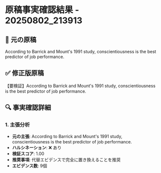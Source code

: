# 原稿事実確認結果 - 20250802_213913

## 📝 元の原稿
According to Barrick and Mount's 1991 study, conscientiousness is the best predictor of job performance.

## ✅ 修正版原稿
【要検証】According to Barrick and Mount's 1991 study, conscientiousness is the best predictor of job performance.

## 🔍 事実確認詳細

### 1. 主張分析
- **元の主張**: According to Barrick and Mount's 1991 study, conscientiousness is the best predictor of job performance.
- **ハルシネーション**: ❌ あり
- **検証スコア**: 1.00
- **推奨事項**: 代替エビデンスで完全に置き換えることを推奨
- **エビデンス数**: 9個

